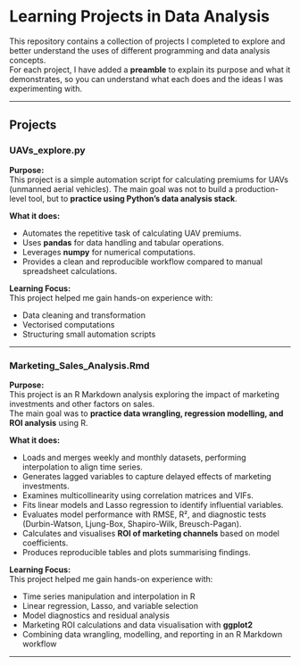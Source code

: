 # Learning Projects in Data Analysis

This repository contains a collection of projects I completed to explore and better understand the uses of different programming and data analysis concepts.  
For each project, I have added a **preamble** to explain its purpose and what it demonstrates, so you can understand what each does and the ideas I was experimenting with.

---

## Projects

### UAVs_explore.py
**Purpose:**  
This project is a simple automation script for calculating premiums for UAVs (unmanned aerial vehicles). The main goal was not to build a production-level tool, but to **practice using Python’s data analysis stack**.

**What it does:**  
- Automates the repetitive task of calculating UAV premiums.  
- Uses **pandas** for data handling and tabular operations.  
- Leverages **numpy** for numerical computations.  
- Provides a clean and reproducible workflow compared to manual spreadsheet calculations.

**Learning Focus:**  
This project helped me gain hands-on experience with:  
- Data cleaning and transformation  
- Vectorised computations  
- Structuring small automation scripts  

---

### Marketing_Sales_Analysis.Rmd
**Purpose:**  
This project is an R Markdown analysis exploring the impact of marketing investments and other factors on sales.  
The main goal was to **practice data wrangling, regression modelling, and ROI analysis** using R.

**What it does:**  
- Loads and merges weekly and monthly datasets, performing interpolation to align time series.  
- Generates lagged variables to capture delayed effects of marketing investments.  
- Examines multicollinearity using correlation matrices and VIFs.  
- Fits linear models and Lasso regression to identify influential variables.  
- Evaluates model performance with RMSE, R², and diagnostic tests (Durbin-Watson, Ljung-Box, Shapiro-Wilk, Breusch-Pagan).  
- Calculates and visualises **ROI of marketing channels** based on model coefficients.  
- Produces reproducible tables and plots summarising findings.

**Learning Focus:**  
This project helped me gain hands-on experience with:  
- Time series manipulation and interpolation in R  
- Linear regression, Lasso, and variable selection  
- Model diagnostics and residual analysis  
- Marketing ROI calculations and data visualisation with **ggplot2**  
- Combining data wrangling, modelling, and reporting in an R Markdown workflow  

---

